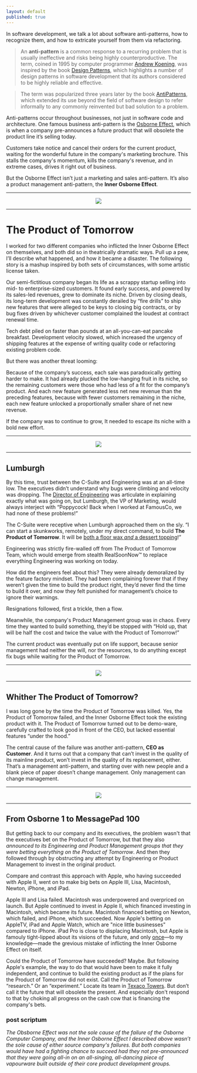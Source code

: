 ```yaml
---
layout: default
published: true
---
```


In software development, we talk a lot about software anti-patterns, how to recognize them, and how to extricate yourself from them via refactoring.

> An **anti-pattern** is a common response to a recurring problem that is usually ineffective and risks being highly counterproductive. The term, coined in 1995 by computer programmer [Andrew Koening], was inspired by the book [Design Patterns], which highlights a number of design patterns in software development that its authors considered to be highly reliable and effective.

[Andrew Koening]: https://en.wikipedia.org/wiki/Andrew_Koenig_(programmer)
[Design Patterns]: https://en.wikipedia.org/wiki/Design_Patterns_(book)

> The term was popularized three years later by the book [AntiPatterns], which extended its use beyond the field of software design to refer informally to any commonly reinvented but bad solution to a problem.

[AntiPatterns]: https://en.wikipedia.org/wiki/AntiPatterns

Anti-patterns occur throughout businesses, not just in software code and architecture. One famous business anti-pattern is the [Osborne Effect], which is when a company pre-announces a future product that will obsolete the product line it’s selling today.

Customers take notice and cancel their orders for the current product, waiting for the wonderful future in the company's marketing brochure. This stalls the company's momentum, kills the company's revenue, and in extreme cases, drives it right out of business.

But the Osborne Effect isn’t just a marketing and sales anti-pattern. It’s also a product management anti-pattern, the **Inner Osborne Effect**.

[Osborne Effect]: https://en.wikipedia.org/wiki/Osborne_effect

---

<center><img src="/assets/images/retro-futurism-city.jpg"></center>

---

# The Product of Tomorrow

I worked for two different companies who inflicted the Inner Osborne Effect on themselves, and both did so in theatrically dramatic ways. Pull up a pew, I’ll describe what happened, and how it became a disaster. The following story is a mashup inspired by both sets of circumstances, with some artistic license taken.

Our semi-fictitious company began its life as a scrappy startup selling into mid- to enterprise-sized customers. It found early success, and powered by its sales-led revenues, grew to dominate its niche. Driven by closing deals, its long-term development was constantly derailed by “fire drills” to ship new features that were alleged to be keys to closing big contracts, or by bug fixes driven by whichever customer complained the loudest at contract renewal time.

Tech debt piled on faster than pounds at an all-you-can-eat pancake breakfast. Development velocity slowed, which increased the urgency of shipping features at the expense of writing quality code or refactoring existing problem code.

But there was another threat looming:

Because of the company’s success, each sale was paradoxically getting harder to make. It had already plucked the low-hanging fruit in its niche, so the remaining customers were those who had less of a fit for the company’s product. And each new feature generated less net new revenue than the preceding features, because with fewer customers remaining in the niche, each new feature unlocked a proportionally smaller share of net new revenue.

If the company was to continue to grow, It needed to escape its niche with a bold new effort.

---

<center><img src="/assets/images/vp-marketing.jpg"></center>

---

## Lumburgh

By this time, trust between the C-Suite and Engineering was at an all-time low. The executives didn’t understand why bugs were climbing and velocity was dropping. The [Director of Engineering][raganwald] was articulate in explaining exactly what was going on, but Lumburgh, the VP of Marketing, would always interject with “Poppycock! Back when I worked at FamousCo, we had none of these problems!”

[raganwald]: http://raganwald.com

The C-Suite were receptive when Lumburgh approached them on the sly. “I can start a skunkworks, remotely, under my direct command, to build **The Product of Tomorrow**. It will be [both a floor wax _and_ a dessert topping][shimmer]!”

[shimmer]: https://www.youtube.com/watch?v=wPO8PqHGWFU

Engineering was strictly fire-walled off from The Product of Tomorrow Team, which would emerge from stealth RealSoonNow™️ to replace everything Engineering was working on today.

How did the engineers feel about this? They were already demoralized by the feature factory mindset. They had been complaining forever that if they weren’t given the time to build the product right, they’d never find the time to build it over, and now they felt punished for management’s choice to ignore their warnings.

Resignations followed, first a trickle, then a flow.

Meanwhile, the company's Product Management group was in chaos. Every time they wanted to build something, they’d be stopped with “Hold up, that will be half the cost and twice the value with the Product of Tomorrow!”

The current product was eventually put on life support, because senior management had neither the will, nor the resources, to do anything except fix bugs while waiting for the Product of Tomorrow.

---

<center><img src="/assets/images/wizard-of-oz.jpg"></center>

---

## Whither The Product of Tomorrow?

I was long gone by the time the Product of Tomorrow was killed. Yes, the Product of Tomorrow failed, and the Inner Osborne Effect took the existing product with it. The Product of Tomorrow turned out to be demo-ware, carefully crafted to look good in front of the CEO, but lacked essential features “under the hood.”

The central cause of the failure was another anti-pattern, **CEO as Customer**. And it turns out that a company that can’t invest in the quality of its mainline product, won’t invest in the quality of its replacement, either. That’s a management anti-pattern, and starting over with new people and a blank piece of paper doesn’t change management. Only management can change management.

---

<center><img src="/assets/images/messagepad-100.jpg"></center>

---

## From Osborne 1 to MessagePad 100

But getting back to our company and its executives, the problem wasn't that the executives bet on the Product of Tomorrow, but that they also _announced to its Engineering and Product Management groups that they were betting everything on the Product of Tomorrow_. And then they followed through by obstructing any attempt by Engineering or Product Management to invest in the original product.

Compare and contrast this approach with Apple, who having succeeded with Apple II, went on to make big bets on Apple III, Lisa, Macintosh, Newton, iPhone, and iPad.

Apple III and Lisa failed. Macintosh was underpowered and overpriced on launch. But Apple continued to invest in Apple II, which financed investing in Macintosh, which became its future. Macintosh financed betting on Newton, which failed, and iPhone, which succeeded. Now Apple's betting on AppleTV, iPad and Apple Watch, which are "nice little businesses" compared to iPhone. iPad Pro is close to displacing Macintosh, but Apple is famouly tight-lipped about its visions of the future, and only [once][pink]—to my knowledge—made the grevious mistake of inflicting the Inner Osborne Effect on itself.

[pink]: https://en.wikipedia.org/wiki/Taligent#Development

Could the Product of Tomorrow have succeeded? Maybe. But following Apple's example, the way to do that would have been to make it fully independent, and continue to build the existing product as if the plans for the Product of Tomorrow did not exist. Call the Product of Tomorrow “research.” Or an “experiment.” Locate its team in [Texaco Towers]. But don’t call it the future that will obsolete the present. And especially don't respond to that by choking all progress on the cash cow that is financing the company's bets.

[Texaco Towers]: https://www.folklore.org/StoryView.py?story=Texaco_Towers.txt

### post scriptum

_The Obsborne Effect was not the sole cause of the failure of the Osborne Computer Company, and the Inner Osborne Effect I described above wasn’t the sole cause of either source company's failures. But both companies would have had a fighting chance to succeed had they not pre-announced that they were going all-in on an all-singing, all-dancing piece of vapourware built outside of their core product development groups._
